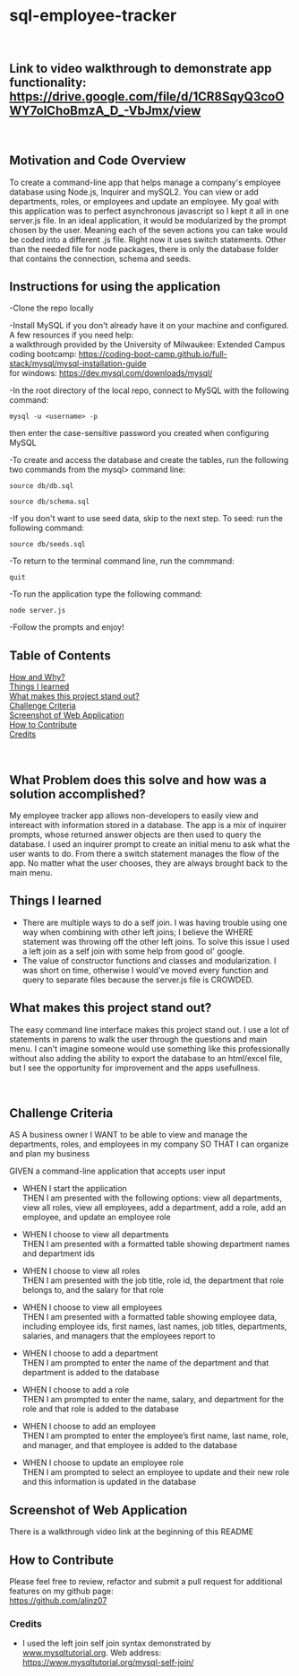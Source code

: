 # sql-employee-tracker

<br/>

## **Link** to video walkthrough to demonstrate app functionality: https://drive.google.com/file/d/1CR8SqyQ3coOWY7olChoBmzA_D_-VbJmx/view

<br/>

## **Motivation and Code Overview**

To create a command-line app that helps manage a company's employee database using Node.js, Inquirer and mySQL2. You can view or add departments, roles, or employees and update an employee. My goal with this application was to perfect asynchronous javascript so I kept it all in one server.js file. In an ideal application, it would be modularized by the prompt chosen by the user. Meaning each of the seven actions you can take would be coded into a different .js file. Right now it uses switch statements. Other than the needed file for node packages, there is only the database folder that contains the connection, schema and seeds.
<br/>

## **Instructions for using the application**

-Clone the repo locally<br/>

-Install MySQL if you don't already have it on your machine and configured. A few resources if you need help:<br/>
a walkthrough provided by the University of Milwaukee: Extended Campus coding bootcamp: https://coding-boot-camp.github.io/full-stack/mysql/mysql-installation-guide <br/>
for windows: https://dev.mysql.com/downloads/mysql/ <br/>

-In the root directory of the local repo, connect to MySQL with the following command:<br/>

`mysql -u <username> -p`<br/>

then enter the case-sensitive password you created when configuring MySQL<br/>

-To create and access the database and create the tables, run the following two commands from the mysql> command line:<br/>

`source db/db.sql`<br/>

`source db/schema.sql`<br/>

-If you don't want to use seed data, skip to the next step. To seed: run the following command:<br/>

`source db/seeds.sql`<br/>

-To return to the terminal command line, run the commmand:<br/>

`quit`<br/>

-To run the application type the following command:<br/>

`node server.js`<br/>

-Follow the prompts and enjoy!
<br/>

## **Table of Contents**

[How and Why?](#what-problem-does-this-solve-and-how-was-a-solution-accomplished) <br/>
[Things I learned](#things-i-learned) <br/>
[What makes this project stand out?](#what-makes-this-project-stand-out) <br/>
[Challenge Criteria](#challenge-criteria)<br/>
[Screenshot of Web Application](#screenshot-of-web-application)<br/>
[How to Contribute](#how-to-contribute)<br/>
[Credits](#credits)<br/>

<br/>

## **What Problem does this solve and how was a solution accomplished?**

My employee tracker app allows non-developers to easily view and intereact with information stored in a database. The app is a mix of inquirer prompts, whose returned answer objects are then used to query the database. I used an inquirer prompt to create an initial menu to ask what the user wants to do. From there a switch statement manages the flow of the app. No matter what the user chooses, they are always brought back to the main menu.
<br/>

## **Things I learned**

-   There are multiple ways to do a self join. I was having trouble using one way when combining with other left joins; I believe the WHERE statement was throwing off the other left joins. To solve this issue I used a left join as a self join with some help from good ol' google.
-   The value of constructor functions and classes and modularization. I was short on time, otherwise I would've moved every function and query to separate files because the server.js file is CROWDED.
    <br/>

## **What makes this project stand out?**

The easy command line interface makes this project stand out. I use a lot of statements in parens to walk the user through the questions and main menu. I can't imagine someone would use something like this professionally without also adding the ability to export the database to an html/excel file, but I see the opportunity for improvement and the apps usefullness.

<br/>

## **Challenge Criteria**

AS A business owner
I WANT to be able to view and manage the departments, roles, and employees in my company
SO THAT I can organize and plan my business

GIVEN a command-line application that accepts user input<br/>

-   WHEN I start the application<br/>
    THEN I am presented with the following options: view all departments, view all roles, view all employees, add a department, add a role, add an employee, and update an employee role

-   WHEN I choose to view all departments<br/>
    THEN I am presented with a formatted table showing department names and department ids

-   WHEN I choose to view all roles<br/>
    THEN I am presented with the job title, role id, the department that role belongs to, and the salary for that role

-   WHEN I choose to view all employees<br/>
    THEN I am presented with a formatted table showing employee data, including employee ids, first names, last names, job titles, departments, salaries, and managers that the employees report to

-   WHEN I choose to add a department<br/>
    THEN I am prompted to enter the name of the department and that department is added to the database

-   WHEN I choose to add a role<br/>
    THEN I am prompted to enter the name, salary, and department for the role and that role is added to the database

-   WHEN I choose to add an employee<br/>
    THEN I am prompted to enter the employee’s first name, last name, role, and manager, and that employee is added to the database

-   WHEN I choose to update an employee role<br/>
    THEN I am prompted to select an employee to update and their new role and this information is updated in the database
    <br/>

## **Screenshot of Web Application**

There is a walkthrough video link at the beginning of this README
<br/>

## **How to Contribute**

Please feel free to review, refactor and submit a pull request for additional features on my github page: <br/>
https://github.com/alinz07

### **Credits**

-   I used the left join self join syntax demonstrated by www.mysqltutorial.org. Web address: https://www.mysqltutorial.org/mysql-self-join/
